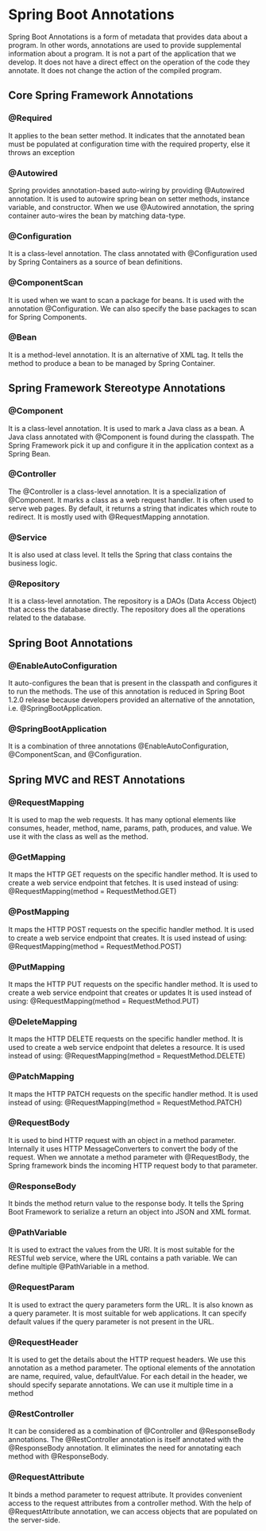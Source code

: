 # Spring Boot Annotations
Spring Boot Annotations is a form of metadata that provides data about a program. In other words, annotations are used to provide supplemental information about a program. It is not a part of the application that we develop. It does not have a direct effect on the operation of the code they annotate. It does not change the action of the compiled program.

## Core Spring Framework Annotations

### @Required
It applies to the bean setter method. It indicates that the annotated bean must be populated at configuration time with the required property, else it throws an exception

### @Autowired
Spring provides annotation-based auto-wiring by providing @Autowired annotation. It is used to autowire spring bean on setter methods, instance variable, and constructor. When we use @Autowired annotation, the spring container auto-wires the bean by matching data-type.

### @Configuration 
It is a class-level annotation. The class annotated with @Configuration used by Spring Containers as a source of bean definitions.

### @ComponentScan
It is used when we want to scan a package for beans. It is used with the annotation @Configuration. We can also specify the base packages to scan for Spring Components.

### @Bean
It is a method-level annotation. It is an alternative of XML <bean> tag. It tells the method to produce a bean to be managed by Spring Container.
  
## Spring Framework Stereotype Annotations
  
### @Component
It is a class-level annotation. It is used to mark a Java class as a bean. A Java class annotated with @Component is found during the classpath. The Spring Framework pick it up and configure it in the application context as a Spring Bean.
  
### @Controller
The @Controller is a class-level annotation. It is a specialization of @Component. It marks a class as a web request handler. It is often used to serve web pages. By default, it returns a string that indicates which route to redirect. It is mostly used with @RequestMapping annotation.
  
### @Service
It is also used at class level. It tells the Spring that class contains the business logic.
  
### @Repository
It is a class-level annotation. The repository is a DAOs (Data Access Object) that access the database directly. The repository does all the operations related to the database.
  
## Spring Boot Annotations
  
### @EnableAutoConfiguration
It auto-configures the bean that is present in the classpath and configures it to run the methods. The use of this annotation is reduced in Spring Boot 1.2.0 release because developers provided an alternative of the annotation, i.e. @SpringBootApplication.

### @SpringBootApplication
It is a combination of three annotations @EnableAutoConfiguration, @ComponentScan, and @Configuration.
  
## Spring MVC and REST Annotations
  
### @RequestMapping
It is used to map the web requests. It has many optional elements like consumes, header, method, name, params, path, produces, and value. We use it with the class as well as the method.
  
### @GetMapping
It maps the HTTP GET requests on the specific handler method. It is used to create a web service endpoint that fetches. 
It is used instead of using: @RequestMapping(method = RequestMethod.GET)
  
### @PostMapping
It maps the HTTP POST requests on the specific handler method. It is used to create a web service endpoint that creates. 
It is used instead of using: @RequestMapping(method = RequestMethod.POST)
  
### @PutMapping
It maps the HTTP PUT requests on the specific handler method. It is used to create a web service endpoint that creates or updates 
It is used instead of using: @RequestMapping(method = RequestMethod.PUT)
  
### @DeleteMapping
It maps the HTTP DELETE requests on the specific handler method. It is used to create a web service endpoint that deletes a resource. 
It is used instead of using: @RequestMapping(method = RequestMethod.DELETE)
  
### @PatchMapping
It maps the HTTP PATCH requests on the specific handler method. It is used instead of using: @RequestMapping(method = RequestMethod.PATCH)

### @RequestBody
It is used to bind HTTP request with an object in a method parameter. Internally it uses HTTP MessageConverters to convert the body of the request. When we annotate a method parameter with @RequestBody, the Spring framework binds the incoming HTTP request body to that parameter.
  
### @ResponseBody
It binds the method return value to the response body. It tells the Spring Boot Framework to serialize a return an object into JSON and XML format.
  
### @PathVariable
It is used to extract the values from the URI. It is most suitable for the RESTful web service, where the URL contains a path variable. We can define multiple @PathVariable in a method.
  
### @RequestParam
It is used to extract the query parameters form the URL. It is also known as a query parameter. It is most suitable for web applications. It can specify default values if the query parameter is not present in the URL.
  
### @RequestHeader
It is used to get the details about the HTTP request headers. We use this annotation as a method parameter. The optional elements of the annotation are name, required, value, defaultValue. For each detail in the header, we should specify separate annotations. We can use it multiple time in a method
  
### @RestController
It can be considered as a combination of @Controller and @ResponseBody annotations. The @RestController annotation is itself annotated with the @ResponseBody annotation. It eliminates the need for annotating each method with @ResponseBody.
  
### @RequestAttribute
It binds a method parameter to request attribute. It provides convenient access to the request attributes from a controller method. With the help of @RequestAttribute annotation, we can access objects that are populated on the server-side.
